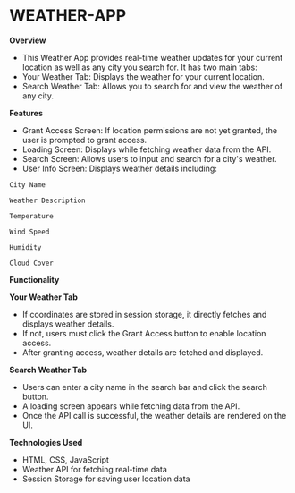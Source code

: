 # WEATHER-APP
<b>Overview</b>
<ul>
<li>This Weather App provides real-time weather updates for your current location as well as any city you search for. It has two main tabs:</li>

<li>Your Weather Tab: Displays the weather for your current location.</li>

<li>Search Weather Tab: Allows you to search for and view the weather of any city.</li>
</ul>

<b>Features</b>
<ul>
<li>Grant Access Screen: If location permissions are not yet granted, the user is prompted to grant access.</li>

<li>Loading Screen: Displays while fetching weather data from the API.</li>

<li>Search Screen: Allows users to input and search for a city's weather.</li>

<li>User Info Screen: Displays weather details including:</li></ul>

    City Name

    Weather Description

    Temperature

    Wind Speed

    Humidity

    Cloud Cover
    
<b>Functionality</b>

<b>Your Weather Tab</b>
<ul>
<li>If coordinates are stored in session storage, it directly fetches and displays weather details.</li>

<li>If not, users must click the Grant Access button to enable location access.</li>

<li>After granting access, weather details are fetched and displayed.</li>
</ul>
<b>Search Weather Tab</b>
<ul>
<li>Users can enter a city name in the search bar and click the search button.</li>

<li>A loading screen appears while fetching data from the API.</li>

<li>Once the API call is successful, the weather details are rendered on the UI.</li>
</ul>
<b>Technologies Used</b>
<ul>
<li>HTML, CSS, JavaScript</li>

<li>Weather API for fetching real-time data</li>

<li>Session Storage for saving user location data</li>
</ul>





    

